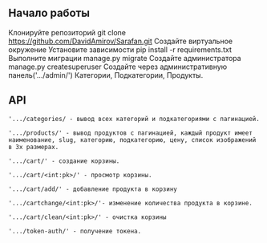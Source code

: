 ## Начало работы
Клонируйте репозиторий 
git clone https://github.com/DavidAmirov/Sarafan.git
Создайте виртуальное окружение 
Установите зависимости pip install -r requirements.txt
Выполните миграции manage.py migrate
Создайте администратора manage.py createsuperuser
Создайте через административную панель('.../admin/') Категории, Подкатегории, Продукты.
## API
```
'.../categories/ - вывод всех категорий и подкатегориями с пагинацией.
```
```
'.../products/' - вывод продуктов с пагинацией, каждый продукт имеет наименование, slug, категорию, подкатегорию, цену, список изображений в 3х размерах.
```
```
'.../cart/' - создание корзины.
```
```
'.../cart/<int:pk>/' - просмотр корзины.
```
```
'.../cart/add/' - добавление продукта в корзину
```
```
'.../cartchange/<int:pk>/'- изменение количества продукта в корзине.
```
```
'.../cart/clean/<int:pk>/' - очистка корзины
```
```
'.../token-auth/' - получение токена.
```
